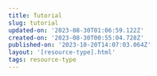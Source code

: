 ```yaml
---
title: Tutorial
slug: tutorial
updated-on: '2023-08-30T01:06:59.122Z'
created-on: '2023-08-30T00:55:04.728Z'
published-on: '2023-10-20T14:07:03.064Z'
layout: '[resource-type].html'
tags: resource-type
---
```



